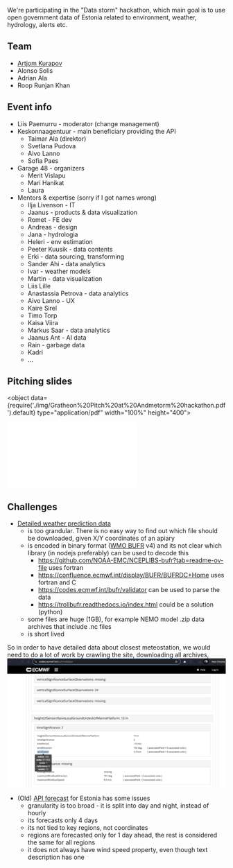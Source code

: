 We're participating in the "Data storm" hackathon, which main goal is to use open government data of Estonia related to environment, weather, hydrology, alerts etc.

## Team
- [Artjom Kurapov](../about/company/Team/Artjom%20Kurapov.md)
- Alonso Solis
- Adrian Ala
- Roop Runjan Khan

## Event info

- Liis Paemurru - moderator (change management)
- Keskonnaagentuur - main beneficiary providing the API
	- Taimar Ala (direktor)
	- Svetlana Pudova
	- Aivo Lanno
	- Sofia Paes
- Garage 48 - organizers
	- Merit Vislapu
	- Mari Hanikat
	- Laura
- Mentors & expertise (sorry if I got names wrong)
	- Ilja Livenson - IT
	- Jaanus - products & data visualization
	- Romet - FE dev
	- Andreas - design
	- Jana - hydrologia
	- Heleri - env estimation
	- Peeter Kuusik - data contents
	- Erki - data sourcing, transforming
	- Sander Ahi - data analytics
	- Ivar - weather models
	- Martin - data visualization
	- Liis Lille
	- Anastassia Petrova - data analytics
	- Aivo Lanno - UX
	- Kaire Sirel
	- Timo Torp
	- Kaisa Viira
	- Markus Saar - data analytics
	- Jaanus Ant - AI data
	- Rain - garbage data
	- Kadri
	- ...


## Pitching slides

<object data={require('./img/Gratheon%20Pitch%20at%20Andmetorm%20hackathon.pdf').default} type="application/pdf" width="100%" height="400"></object>

![](img/Gratheon%20Pitch%20at%20Andmetorm%20hackathon.pdf)

## Challenges
- [Detailed weather prediction data](https://avaandmed.keskkonnaportaal.ee/dhs/Active/documentList.aspx?ViewId=3b1f9939-7395-4710-968e-ed27eb8316fd)
	-  is too grandular. There is no easy way to find out which file should be downloaded, given X/Y coordinates of an apiary
	- is encoded in binary format ([WMO BUFR](https://library.wmo.int/records/item/35625-manual-on-codes-volume-i-2-international-codes) v4) and its not clear which library (in nodejs preferably) can be used to decode this
		- https://github.com/NOAA-EMC/NCEPLIBS-bufr?tab=readme-ov-file uses fortran
		- https://confluence.ecmwf.int/display/BUFR/BUFRDC+Home uses fortran and C
		- https://codes.ecmwf.int/bufr/validator can be used to parse the data
		- https://trollbufr.readthedocs.io/index.html could be a solution (python)
	- some files are huge (1GB), for example NEMO model .zip data archives that include .nc files
	- is short lived

 So in order to have detailed data about closest meteostation, we would need to do a lot of work by crawling the site, downloading all archives, 
![](img/Screenshot%202024-11-30%20at%2002.59.08.png)


- (Old) [API forecast](https://www.ilmateenistus.ee/ilma_andmed/xml/forecast.php?lang=eng) for Estonia has some issues
	- granularity is too broad - it is split into day and night, instead of hourly
	- its forecasts only 4 days
	- its not tied to key regions, not coordinates
	- regions are forecasted only for 1 day ahead, the rest is considered the same for all regions
	- it does not always have wind speed property, even though text description has one